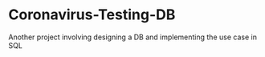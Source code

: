 # Coronavirus-Testing-DB
Another project involving designing a DB and implementing the use case in SQL
